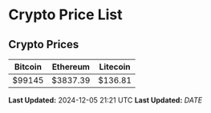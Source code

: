 # Crypto Price List

## Crypto Prices
| Bitcoin | Ethereum | Litecoin |
| ------- | -------- | -------- |
| $99145 | $3837.39 | $136.81 |
**Last Updated:** 2024-12-05 21:21 UTC
**Last Updated:** $DATE$
